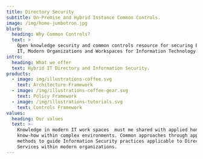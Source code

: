 ```yaml
---
title: Directory Security
subtitle: On-Premise and Hybrid Instance Common Controls.
image: /img/home-jumbotron.jpg
blurb:
  heading: Why Common Controls?
  text: >
    Open knowledge security and common controls resource for securing Enterprise
    IT, Modern Organizations and Workspaces for Information Technology.
intro:
  heading: What we offer
  text: Hybrid IT Directory and Information Security.
products:
  - image: img/illustrations-coffee.svg
    text: Architecture Framework
  - image: /img/illustrations-coffee-gear.svg
    text: Policy Framework
  - image: /img/illustrations-tutorials.svg
    text: Controls Framework
values:
  heading: Our values
  text: >-
    Knowledge in modern IT work spaces  must me shared with applied honesty and
    know-how within complex environments. Common approaches through applied
    methods to guide Information Security practices applicable to Directory
    Services within modern organizations.
---
```


